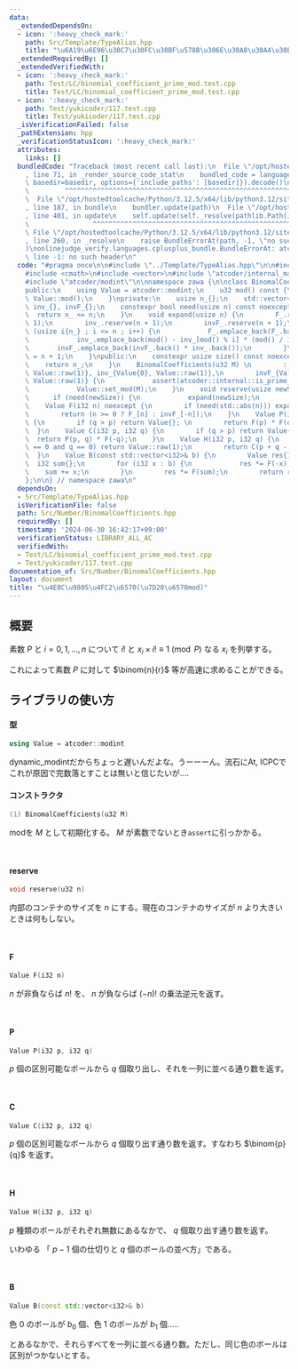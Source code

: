 ```yaml
---
data:
  _extendedDependsOn:
  - icon: ':heavy_check_mark:'
    path: Src/Template/TypeAlias.hpp
    title: "\u6A19\u6E96\u30C7\u30FC\u30BF\u578B\u306E\u30A8\u30A4\u30EA\u30A2\u30B9"
  _extendedRequiredBy: []
  _extendedVerifiedWith:
  - icon: ':heavy_check_mark:'
    path: Test/LC/binomial_coefficient_prime_mod.test.cpp
    title: Test/LC/binomial_coefficient_prime_mod.test.cpp
  - icon: ':heavy_check_mark:'
    path: Test/yukicoder/117.test.cpp
    title: Test/yukicoder/117.test.cpp
  _isVerificationFailed: false
  _pathExtension: hpp
  _verificationStatusIcon: ':heavy_check_mark:'
  attributes:
    links: []
  bundledCode: "Traceback (most recent call last):\n  File \"/opt/hostedtoolcache/Python/3.12.5/x64/lib/python3.12/site-packages/onlinejudge_verify/documentation/build.py\"\
    , line 71, in _render_source_code_stat\n    bundled_code = language.bundle(stat.path,\
    \ basedir=basedir, options={'include_paths': [basedir]}).decode()\n          \
    \         ^^^^^^^^^^^^^^^^^^^^^^^^^^^^^^^^^^^^^^^^^^^^^^^^^^^^^^^^^^^^^^^^^^^^^^^^^^^^^^^^^\n\
    \  File \"/opt/hostedtoolcache/Python/3.12.5/x64/lib/python3.12/site-packages/onlinejudge_verify/languages/cplusplus.py\"\
    , line 187, in bundle\n    bundler.update(path)\n  File \"/opt/hostedtoolcache/Python/3.12.5/x64/lib/python3.12/site-packages/onlinejudge_verify/languages/cplusplus_bundle.py\"\
    , line 401, in update\n    self.update(self._resolve(pathlib.Path(included), included_from=path))\n\
    \                ^^^^^^^^^^^^^^^^^^^^^^^^^^^^^^^^^^^^^^^^^^^^^^^^^^^^^^^^^\n \
    \ File \"/opt/hostedtoolcache/Python/3.12.5/x64/lib/python3.12/site-packages/onlinejudge_verify/languages/cplusplus_bundle.py\"\
    , line 260, in _resolve\n    raise BundleErrorAt(path, -1, \"no such header\"\
    )\nonlinejudge_verify.languages.cplusplus_bundle.BundleErrorAt: atcoder/internal_math.hpp:\
    \ line -1: no such header\n"
  code: "#pragma once\n\n#include \"../Template/TypeAlias.hpp\"\n\n#include <cassert>\n\
    #include <cmath>\n#include <vector>\n#include \"atcoder/internal_math.hpp\"\n\
    #include \"atcoder/modint\"\n\nnamespace zawa {\n\nclass BinomalCoefficients {\n\
    public:\n    using Value = atcoder::modint;\n    u32 mod() const {\n        return\
    \ Value::mod();\n    }\nprivate:\n    usize n_{};\n    std::vector<Value> F_{},\
    \ inv_{}, invF_{};\n    constexpr bool need(usize n) const noexcept {\n      \
    \  return n_ <= n;\n    }\n    void expand(usize n) {\n        F_.reserve(n +\
    \ 1);\n        inv_.reserve(n + 1);\n        invF_.reserve(n + 1);\n        for\
    \ (usize i{n_} ; i <= n ; i++) {\n            F_.emplace_back(F_.back() * Value{i});\n\
    \            inv_.emplace_back(mod() - inv_[mod() % i] * (mod() / i));\n     \
    \       invF_.emplace_back(invF_.back() * inv_.back());\n        }\n        n_\
    \ = n + 1;\n    }\npublic:\n    constexpr usize size() const noexcept {\n    \
    \    return n_;\n    }\n    BinomalCoefficients(u32 M) \n        : n_{2u}, F_{Value::raw(1),\
    \ Value::raw(1)}, inv_{Value{0}, Value::raw(1)},\n        invF_{Value::raw(1),\
    \ Value::raw(1)} {\n            assert(atcoder::internal::is_prime_constexpr(M));\n\
    \            Value::set_mod(M);\n    }\n    void reserve(usize newSize) {\n  \
    \      if (need(newSize)) {\n            expand(newSize);\n        }\n    }\n\
    \    Value F(i32 n) noexcept {\n        if (need(std::abs(n))) expand(static_cast<usize>(std::abs(n)));\n\
    \        return (n >= 0 ? F_[n] : invF_[-n]);\n    }\n    Value P(i32 p, i32 q)\
    \ {\n        if (q > p) return Value{}; \n        return F(p) * F(q - p);\n  \
    \  }\n    Value C(i32 p, i32 q) {\n        if (q > p) return Value{};\n      \
    \  return P(p, q) * F(-q);\n    }\n    Value H(i32 p, i32 q) {\n        if (p\
    \ == 0 and q == 0) return Value::raw(1);\n        return C(p + q - 1, q);\n  \
    \  }\n    Value B(const std::vector<i32>& b) {\n        Value res{1};\n      \
    \  i32 sum{};\n        for (i32 x : b) {\n            res *= F(-x);\n        \
    \    sum += x;\n        }\n        res *= F(sum);\n        return res;\n    }\n\
    };\n\n} // namespace zawa\n"
  dependsOn:
  - Src/Template/TypeAlias.hpp
  isVerificationFile: false
  path: Src/Number/BinomalCoefficients.hpp
  requiredBy: []
  timestamp: '2024-06-30 16:42:17+09:00'
  verificationStatus: LIBRARY_ALL_AC
  verifiedWith:
  - Test/LC/binomial_coefficient_prime_mod.test.cpp
  - Test/yukicoder/117.test.cpp
documentation_of: Src/Number/BinomalCoefficients.hpp
layout: document
title: "\u4E8C\u9805\u4FC2\u6570(\u7D20\u6570mod)"
---
```


## 概要

素数 $P$ と $i = 0, 1, \dots, n$ について $i!$ と $x_{i}\times i!\equiv 1\pmod{P}$ なる $x_{i}$ を列挙する。

これによって素数 $P$ に対して $\binom{n}{r}$ 等が高速に求めることができる。

## ライブラリの使い方

#### 型

```cpp
using Value = atcoder::modint
```

dynamic_modintだからちょっと遅いんだよな。うーーーん。流石にAt, ICPCでこれが原因で完数落とすことは無いと信じたいが....

#### コンストラクタ

```cpp
(1) BinomalCoefficients(u32 M)
```

modを $M$ として初期化する。 $M$ が素数でないとき`assert`に引っかかる。

<br />

#### reserve

```cpp
void reserve(u32 n)
```

内部のコンテナのサイズを $n$ にする。現在のコンテナのサイズが $n$ より大きいときは何もしない。

<br />

#### F

```cpp
Value F(i32 n)
```

$n$ が非負ならば $n!$ を、 $n$ が負ならば $(-n)!$ の乗法逆元を返す。

<br />

#### P

```cpp
Value P(i32 p, i32 q)
```

$p$ 個の区別可能なボールから $q$ 個取り出し、それを一列に並べる通り数を返す。

<br />

#### C

```cpp
Value C(i32 p, i32 q)
```

$p$ 個の区別可能なボールから $q$ 個取り出す通り数を返す。すなわち $\binom{p}{q}$ を返す。

<br />

#### H

```cpp
Value H(i32 p, i32 q)
```

$p$ 種類のボールがそれぞれ無数にあるなかで、 $q$ 個取り出す通り数を返す。

いわゆる 「 $p - 1$ 個の仕切りと $q$ 個のボールの並べ方」である。

<br />

#### B

```cpp
Value B(const std::vector<i32>& b)
```

色 $0$ のボールが $b_0$ 個、色 $1$ のボールが $b_{1}$ 個.....

とあるなかで、それらすべてを一列に並べる通り数。ただし、同じ色のボールは区別がつかないとする。
